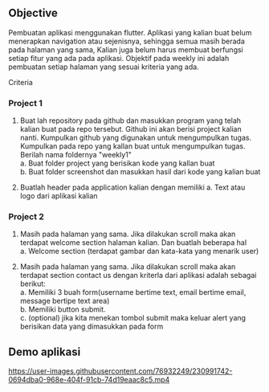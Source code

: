 ## Objective

Pembuatan aplikasi menggunakan flutter. Aplikasi yang kalian buat belum menerapkan navigation atau sejenisnya, sehingga semua masih berada pada halaman yang sama, Kalian juga belum harus membuat berfungsi setiap fitur yang ada pada aplikasi. Objektif pada weekly ini adalah pembuatan setiap halaman yang sesuai kriteria yang ada.

Criteria

### Project 1

1. Buat lah repository pada github dan masukkan program yang telah kalian buat pada repo tersebut. Github ini akan berisi project kalian nanti. Kumpulkan github yang digunakan untuk mengumpulkan tugas. Kumpulkan pada repo yang kallan buat untuk mengumpulkan tugas. Berilah nama foldernya "weekly1"
   <br> a. Buat folder project yang berisikan kode yang kallan buat 
   <br> b. Buat folder screenshot dan masukkan hasil dari kode yang kalian buat

2. Buatlah header pada application kalian dengan memiliki a. Text atau logo dari aplikasi kalian

### Project 2

1. Masih pada halaman yang sama. Jika dilakukan scroll maka akan terdapat welcome section halaman kalian. Dan buatlah beberapa hal 
  <br> a. Welcome section (terdapat gambar dan kata-kata yang menarik user)

2. Masih pada halaman yang sama. Jika dilakukan scroll maka akan terdapat section contact us dengan kriterla dari aplikasi adalah sebagai berikut:
  <br> a. Memiliki 3 buah form(username bertime text, email bertime email, message bertipe text area)
  <br> b. Memiliki button submit.
  <br> c. (optional) jika kita menekan tombol submit maka keluar alert yang berisikan data yang dimasukkan pada form
  
 ## Demo aplikasi
 https://user-images.githubusercontent.com/76932249/230991742-0694dba0-968e-404f-91cb-74d19eaac8c5.mp4
